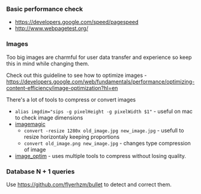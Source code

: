 ### Basic performance check

* https://developers.google.com/speed/pagespeed
* http://www.webpagetest.org/

### Images

Too big images are charmful for user data transfer and experience so keep this in mind while changing them.

Check out this guideline to see how to optimize images - https://developers.google.com/web/fundamentals/performance/optimizing-content-efficiency/image-optimization?hl=en

There's a lot of tools to compress or convert images
 * `alias imgdim="sips -g pixelHeight -g pixelWidth $1"` - useful on mac to check image dimensions
 * [imagemagic](http://www.imagemagick.org/script/index.php)
   * `convert -resize 1280x old_image.jpg new_image.jpg` - usefull to resize horizontaly keeping proportions
   * `convert old_image.png new_image.jpg` - changes type compression of image
 * [image_optim](https://github.com/toy/image_optim) - uses multiple tools to compress without losing quality.
 
### Database N + 1 queries
 
Use https://github.com/flyerhzm/bullet to detect and correct them.
 
